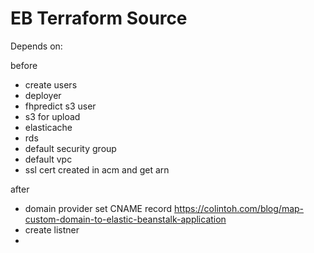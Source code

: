 # EB Terraform Source

Depends on:

before

- create users
- deployer
- fhpredict s3 user
- s3 for upload
- elasticache
- rds
- default security group
- default vpc
- ssl cert created in acm and get arn

after

- domain provider set CNAME record https://colintoh.com/blog/map-custom-domain-to-elastic-beanstalk-application
- create listner
- 
